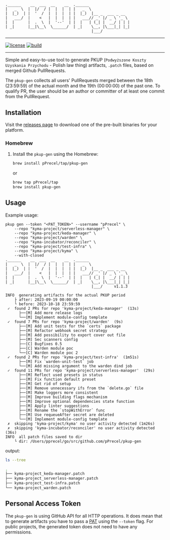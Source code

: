 #

``` text
.______    __  ___  __    __  .______
|   _  \  |  |/  / |  |  |  | |   _  \
|  |_)  | |  '  /  |  |  |  | |  |_)  |__ _  ___ _ __
|   ___/  |    <   |  |  |  | |   ___// _' |/ _ \ '_ \
|  |      |  .  \  |  '--'  | |  |   | (_| |  __/ | | |
| _|      |__|\__\  \______/  | _|    \__, |\___|_| |_|
                                      |___/
```

---

[![license](https://img.shields.io/badge/License-MIT-brightgreen.svg?style=for-the-badge)](https://github.com/pPrecel/pkup-gen/blob/main/LICENSE)
[![build](https://img.shields.io/github/actions/workflow/status/pPrecel/pkup-gen/tests-build.yml?style=for-the-badge)](https://github.com/pPrecel/pkup-gen/actions/workflows/build.yml)

---

Simple and easy-to-use tool to generate PKUP (`Podwyższone Koszty Uzyskania Przychodu` - Polish law thing) artifacts, `.patch` files, based on merged Github PullRequests.

The `pkup-gen` collects all users' PullRequests merged between the 18th (23:59:59) of the actual month and the 19th (00:00:00) of the past one. To qualify PR, the user should be an author or committer of at least one commit from the PullRequest.

## Installation

Visit the [releases page](https://github.com/pPrecel/pkup-gen/releases) to download one of the pre-built binaries for your platform.

### Homebrew

1. Install the `pkup-gen` using the Homebrew:

    ```bash
    brew install pPrecel/tap/pkup-gen
    ```

    or

    ```bash
    brew tap pPrecel/tap
    brew install pkup-gen
    ```

## Usage

Example usage:

```text
pkup gen --token "<PAT_TOKEN>" --username "pPrecel" \
    --repo "kyma-project/serverless-manager" \
    --repo "kyma-project/keda-manager" \
    --repo "kyma-project/warden" \
    --repo "kyma-incubator/reconciler" \
    --repo "kyma-project/test-infra" \
    --repo "kyma-project/kyma" \
    --with-closed
.______    __  ___  __    __  .______
|   _  \  |  |/  / |  |  |  | |   _  \
|  |_)  | |  '  /  |  |  |  | |  |_)  |__ _  ___ _ __
|   ___/  |    <   |  |  |  | |   ___// _' |/ _ \ '_ \
|  |      |  .  \  |  '--'  | |  |   | (_| |  __/ | | |
| _|      |__|\__\  \______/  | _|    \__, |\___|_| |_|
                                      |___/     v1.1.3

INFO  generating artifacts for the actual PKUP period
    ├ after: 2023-09-19 00:00:00
    └ before: 2023-10-18 23:59:59
 ✓  found 2 PRs for repo 'kyma-project/keda-manager'  (13s)
      ├──[M] Add more release logs
      └──[M] Implement module-config template
 ✓  found 7 PRs for repo 'kyma-project/warden'  (9s)
      ├──[M] Add unit tests for the `certs` package
      ├──[M] Refactor webhook secret strategy
      ├──[M] Add possibility to export cover out file
      ├──[M] Sec scanners config
      ├──[C] Bugfixes 0.5
      ├──[C] Warden module poc
      └──[C] Warden module poc 2
 ✓  found 2 PRs for repo 'kyma-project/test-infra'  (1m51s)
      ├──[M] Fix `warden-unit-test` job
      └──[M] Add missing argument to the warden dind job
 ✓  found 11 PRs for repo 'kyma-project/serverless-manager'  (29s)
      ├──[M] Reflect used presets in status
      ├──[M] Fix function default preset
      ├──[M] Get rid of setup
      ├──[M] Remove unnecessary ifs from the `delete.go` file
      ├──[M] Make loggers more consistent
      ├──[M] Improve building flags mechanism
      ├──[M] Improve optional dependencies state function
      ├──[M] Apply linter suggestions
      ├──[M] Rename the `stopWithError` func
      ├──[M] Use requeueAfter secret are deleted
      └──[M] Implement module-config template
 ✗  skipping 'kyma-project/kyma' no user activity detected (1m26s)
 ✗  skipping 'kyma-incubator/reconciler' no user activity detected (36s)
INFO  all patch files saved to dir
    └ dir: /Users/pprecel/go/src/github.com/pPrecel/pkup-gen
```

output:

```bash
ls --tree

.
├── kyma-project_keda-manager.patch
├── kyma-project_serverless-manager.patch
├── kyma-project_test-infra.patch
└── kyma-project_warden.patch
```

## Personal Access Token

The `pkup-gen` is using GitHub API for all HTTP operations. It does mean that to generate artifacts you have to pass a [PAT](https://docs.github.com/en/authentication/keeping-your-account-and-data-secure/managing-your-personal-access-tokens) using the `--token` flag. For public projects, the generated token does not need to have any permissions.
